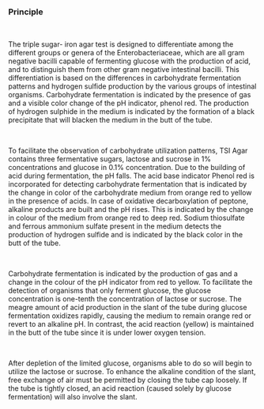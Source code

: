 ### Principle


 
&nbsp;


The triple sugar- iron agar test is designed to differentiate among the different groups or genera of the Enterobacteriaceae, which are all gram negative bacilli capable of fermenting glucose with the production of acid, and to distinguish them from other gram negative intestinal bacilli. This differentiation is based on the differences in carbohydrate fermentation patterns and hydrogen sulfide production by the various groups of intestinal organisms. Carbohydrate fermentation is indicated by the presence of gas and a visible color change of the pH indicator, phenol red. The production of hydrogen sulphide in the medium is indicated by the formation of a black precipitate that will blacken the medium in the butt of the tube.

 
&nbsp;


To facilitate the observation of carbohydrate utilization patterns, TSI Agar contains three fermentative sugars, lactose and sucrose in 1% concentrations and glucose in  0.1% concentration. Due to the building of acid during fermentation, the pH falls. The acid base indicator Phenol red is incorporated for detecting carbohydrate fermentation that is indicated by the change in color of the carbohydrate medium from orange red to yellow in the presence of acids.  In case of oxidative decarboxylation of peptone, alkaline products are built and the pH rises. This is indicated by the change in colour of the medium from orange red to deep red. Sodium thiosulfate and ferrous ammonium sulfate present in the medium detects the production of hydrogen sulfide and is indicated by the black color in the butt of the tube.

 
&nbsp;


Carbohydrate fermentation is indicated by the production of gas and a change in the colour of the pH indicator from red to yellow. To facilitate the detection of organisms that only ferment glucose, the glucose concentration is one-tenth the concentration of lactose or sucrose. The meagre amount of acid production in the slant of the tube during glucose fermentation oxidizes rapidly, causing the medium to remain orange red or revert to an alkaline pH. In contrast, the acid reaction (yellow) is maintained in the butt of the tube since it is under lower oxygen tension.

 
&nbsp;


After depletion of the limited glucose, organisms able to do so will begin to utilize the lactose or sucrose. To enhance the alkaline condition of the slant, free exchange of air must be permitted by closing the tube cap loosely. If the tube is tightly closed, an acid reaction (caused solely by glucose fermentation) will also involve the slant.


&nbsp;

